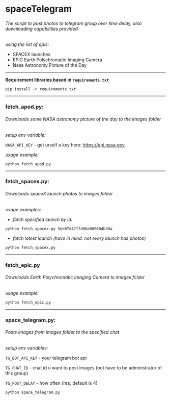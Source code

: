 # spaceTelegram

###### The script to post photos to telegram group over time delay, also downloading capabilities provided

_using the list of apis:_

- SPACEX launches
- EPIC Earth Polychromatic Imaging Camera
- Nasa Astronomy Picture of the Day

___

**Requirement libraries based in `requirements.txt`**

```
pip install -r requirements.txt
```
___
### fetch_apod.py:

###### Downloads some NASA astronomy picture of the day to the images folder

_setup env variable:_

`NASA_API_KEY` - get urself a key here: https://api.nasa.gov

_usage example:_
```
python fetch_apod.py
```
___
### fetch_spacex.py:

###### Downloads spaceX launch photos to images folder

_usage examples:_

- _fetch specified launch by id:_
```
python fetch_spacex.py 5eb87d47ffd86e000604b38a
```
- _fetch latest launch (have in mind: not every launch has photos)_
```
python fetch_spacex.py
```
___
### fetch_epic.py

###### Downloads Earth Polychromatic Imaging Camera to images folder

_usage example:_

```
python fetch_epic.py
```
___
### space_telegram.py:

###### Posts images from images folder to the specified chat

_setup env variables:_

`TG_BOT_API_KEY` - your telegram bot api

`TG_CHAT_ID` - chat id u want to post images (bot have to be administrator of this group)

`TG_POST_DELAY` - how often (hrs, default is 4)

```
python space_telegram.py
```